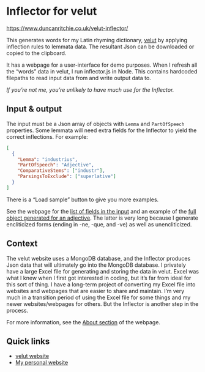# Inflector for velut

https://www.duncanritchie.co.uk/velut-inflector/

This generates words for my Latin rhyming dictionary, [velut](https://github.com/DuncanRitchie/velut) by applying inflection rules to lemmata data.
The resultant Json can be downloaded or copied to the clipboard.

It has a webpage for a user-interface for demo purposes.
When I refresh all the “words” data in velut, I run inflector.js in Node.
This contains hardcoded filepaths to read input data from and write output data to.

_If you’re not me, you’re unlikely to have much use for the Inflector._

## Input & output

The input must be a Json array of objects with `Lemma` and `PartOfSpeech` properties.
Some lemmata will need extra fields for the Inflector to yield the correct inflections.
For example:

```json
[
  {
    "Lemma": "industrius",
    "PartOfSpeech": "Adjective",
    "ComparativeStems": ["industr"],
    "ParsingsToExclude": ["superlative"]
  }
]
```

There is a “Load sample” button to give you more examples.

See the webpage for the [list of fields in the input](](https://www.duncanritchie.co.uk/velut-inflector#input-format)) and an example of the [full object generated for an adjective](https://www.duncanritchie.co.uk/velut-inflector#forms-objects).
The latter is very long because I generate encliticized forms (ending in -ne, -que, and -ve) as well as unencliticized.

## Context

The velut website uses a MongoDB database, and the Inflector produces Json data that will ultimately go into the MongoDB database.
I privately have a large Excel file for generating and storing the data in velut.
Excel was what I knew when I first got interested in coding, but it’s far from ideal for this sort of thing.
I have a long-term project of converting my Excel file into websites and webpages that are easier to share and maintain.
I’m very much in a transition period of using the Excel file for some things and my newer websites/webpages for others.
But the Inflector is another step in the process.

For more information, see the [About section](https://www.duncanritchie.co.uk/velut-inflector/#about) of the webpage.

## Quick links

- [velut website](https://www.velut.co.uk)
- [My personal website](https://www.duncanritchie.co.uk)
